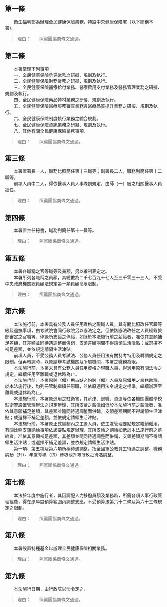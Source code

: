 第一條 
-------
　　衛生福利部為辦理全民健康保險業務，特設中央健康保險署（以下簡稱本署）。  
> 理由：　　照黨團協商條文通過。



第二條 
-------
　　本署掌理下列事項：  
　　一、全民健康保險承保業務之研擬、規劃及執行。  
　　二、全民健康保險財務業務之研擬、規劃及執行。  
　　三、全民健康保險醫療給付業務、醫療費用支付業務及醫務管理業務之研擬、規劃及執行。  
　　四、全民健康保險藥品特材業務之研擬、規劃及執行。  
　　五、全民健康保險醫療服務審查業務與醫療品質提升業務之研擬、規劃及執行。  
　　六、全民健康保險制度執行業務之綜合規劃。  
　　七、全民健康保險資訊業務之研擬、規劃及執行。  
　　八、其他有關全民健康保險業務事項。  
> 理由：　　照黨團協商條文通過。



第三條 
-------
　　本署置署長一人，職務比照簡任第十三職等；副署長二人，職務列簡任第十二職等。  
　　前項人員中二人，得依醫事人員人事條例規定，由師（一）級之相關醫事人員擔任。  
> 理由：　　照黨團協商條文通過。



第四條 
-------
　　本署置主任秘書，職務列簡任第十一職等。  
> 理由：　　照黨團協商條文通過。



第五條 
-------
　　本署各職稱之官等職等及員額，另以編制表定之。  
　　本署所列各職稱之員額，其總數為二千七百九十七人至三千零三十三人，不受中央政府機關總員額法規定第一類員額高限限制。  
> 理由：　　照黨團協商條文通過。



第六條 
-------
　　本法施行前，本署具有公務人員任用資格之現職人員，其有關比照改任官職等級及退撫事項，由考試院會同行政院另以辦法定之。但依該辦法改任之人員經銓敘部審定之官職等、俸級所支給之俸給，如低於本法施行前之薪給者，准依其意願補足差額，其差額並同待遇調整而併銷，支領差額期間不得請領生活津貼；或選擇不補足差額，並依規定請領生活津貼。  
　　前項人員，不受公務人員考試法、公務人員任用法有關特考特用及轉調規定之限制。但再轉調時，以原請辦考試機關及所屬機關、本署之職務為限。  
　　本法施行前，本署未具有公務人員任用資格之現職人員，得適用原有關法令之規定，繼續任用至離職或退休時為止。  
　　本法施行前，本署原聘（僱）用占缺之約聘（僱）人員及原僱用之業務助理，於本法施行後，均列冊管制繼續任原職，並依原適用法令規定之標準，繼續辦理至離職或退休時為止。  
　　本法施行前，本署原進用之駐衛警，其薪津、退職、資遣等依各機關團體學校駐衛警設置管理辦法之規定辦理，其所支給之薪津如低於本法施行前之薪津者，准依其意願補足差額，其差額並隨同待遇調整而併銷，支領差額期間不得請領生活津貼；或選擇不補足差額，並依規定請領生活津貼。  
　　本法施行前，本署原正式編制內之工級人員，依工友管理要點規定繼續僱用，有關比照支領餉給事項依該要點規定辦理。其所支給之餉給如低於本法施行前之薪給者，准依其意願補足差額，其差額並隨同待遇調整而併銷，支領差額期間不得請領生活津貼；或選擇不補足差額，並依規定請領生活津貼。  
　　第一項、第五項及第六項所稱待遇調整，指全國軍公教員工待遇之調整、職務調動（升）、年度考績（核）晉級或升等所致之待遇調整。  
> 理由：　　照黨團協商條文通過。



第七條 
-------
　　本法於年度中施行者，其因調配人力移撥員額及業務時，所需各項人事行政管理經費，得在原年度預算範圍內調整支應，不受預算法第六十二條及第六十三條規定之限制。  
> 理由：　　照黨團協商條文通過。



第八條 
-------
　　本署設置特種基金以辦理全民健康保險相關業務。  
> 理由：　　照黨團協商條文通過。



第九條 
-------
　　本法施行日期，由行政院以命令定之。  
> 理由：　　照黨團協商條文通過。